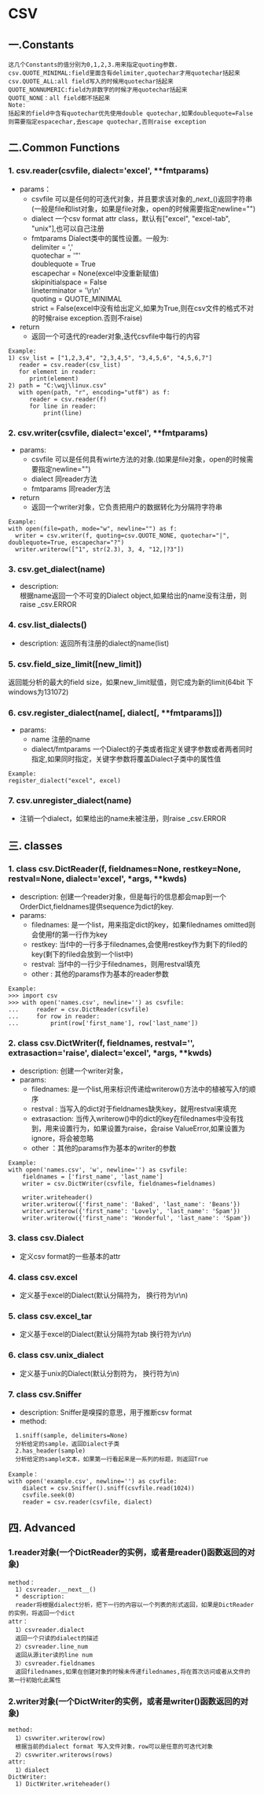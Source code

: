 # CSV
## 一.Constants
```
这几个Constants的值分别为0,1,2,3.用来指定quoting参数.
csv.QUOTE_MINIMAL:field里面含有delimiter,quotechar才用quotechar括起来
csv.QUOTE_ALL:all field写入的时候用quotechar括起来
QUOTE_NONNUMERIC:field为非数字的时候才用quotechar括起来
QUOTE_NONE：all field都不括起来
Note:
括起来的field中含有quotechar优先使用double quotechar,如果doublequote=False则需要指定espacechar,去escape quotechar,否则raise exception
```
## 二.Common Functions
### 1. csv.reader(csvfile, dialect='excel', **fmtparams)
* params：
  * csvfile 可以是任何的可迭代对象，并且要求该对象的\__next__()返回字符串  
  (一般是file和list对象，如果是file对象，open的时候需要指定newline="")
  * dialect 一个csv format attr class，默认有["excel", "excel-tab", "unix"],也可以自己注册
  * fmtparams Dialect类中的属性设置。一般为:  
  delimiter = ','  
  quotechar = '"'  
  doublequote = True  
  escapechar = None(excel中没重新赋值)  
  skipinitialspace = False  
  lineterminator = '\r\n'  
  quoting = QUOTE_MINIMAL  
  strict = False(excel中没有给出定义,如果为True,则在csv文件的格式不对的时候raise exception.否则不raise)
* return
  * 返回一个可迭代的reader对象,迭代csvfile中每行的内容

```
Example:
1) csv_list = ["1,2,3,4", "2,3,4,5", "3,4,5,6", "4,5,6,7"]
   reader = csv.reader(csv_list)
   for element in reader:
      print(element)
2) path = "C:\wqj\linux.csv"
   with open(path, "r", encoding="utf8") as f:
      reader = csv.reader(f)
      for line in reader:
          print(line)
```
### 2. csv.writer(csvfile, dialect='excel', **fmtparams)
* params:
  * csvfile 可以是任何具有wirte方法的对象.(如果是file对象，open的时候需要指定newline="")
  * dialect 同reader方法
  * fmtparams 同reader方法
* return
  * 返回一个writer对象，它负责把用户的数据转化为分隔符字符串  

```
Example:  
with open(file=path, mode="w", newline="") as f:
  writer = csv.writer(f, quoting=csv.QUOTE_NONE, quotechar="|", doublequote=True, escapechar="?")
  writer.writerow(["1", str(2.3), 3, 4, "12,|?3"])
```
### 3. csv.get_dialect(name)  
* description:  
根据name返回一个不可变的Dialect object,如果给出的name没有注册，则raise _csv.ERROR

### 4. csv.list_dialects()
* description:
返回所有注册的dialect的name(list)

### 5. csv.field_size_limit([new_limit])
返回能分析的最大的field size，如果new_limit赋值，则它成为新的limit(64bit 下windows为131072)

### 6. csv.register_dialect(name[, dialect[, **fmtparams]])
* params:
  * name 注册的name
  * dialect/fmtparams 一个Dialect的子类或者指定关键字参数或者两者同时指定,如果同时指定，关键字参数将覆盖Dialect子类中的属性值

```
Example:  
register_dialect("excel", excel)
```

### 7. csv.unregister_dialect(name)
* 注销一个dialect，如果给出的name未被注册，则raise _csv.ERROR

## 三. classes
### 1. class csv.DictReader(f, fieldnames=None, restkey=None, restval=None, dialect='excel', *args, **kwds)
* description:
  创建一个reader对象，但是每行的信息都会map到一个OrderDict,fieldnames提供sequence为dict的key.
* params:
  * filednames: 是一个list，用来指定dict的key，如果filednames omitted则会使用f的第一行作为key
  * restkey: 当f中的一行多于filednames,会使用restkey作为剩下的filed的key(剩下的filed会放到一个list中)
  * restval: 当f中的一行少于filednames，则用restval填充
  * other  : 其他的params作为基本的reader参数
```
Example:
>>> import csv
>>> with open('names.csv', newline='') as csvfile:
...     reader = csv.DictReader(csvfile)
...     for row in reader:
...         print(row['first_name'], row['last_name'])
```

### 2. class csv.DictWriter(f, fieldnames, restval='', extrasaction='raise', dialect='excel', *args, **kwds)
* description:
  创建一个writer对象，
* params:
  * filednames: 是一个list,用来标识传递给writerow()方法中的植被写入f的顺序
  * restval   : 当写入的dict对于fieldnames缺失key，就用restval来填充
  * extrasaction: 当传入writerow()中的dict的key在filednames中没有找到，用来设置行为，如果设置为raise，会raise ValueError,如果设置为ignore，将会被忽略
  * other     ：其他的params作为基本的writer的参数

```
Example:
with open('names.csv', 'w', newline='') as csvfile:
    fieldnames = ['first_name', 'last_name']
    writer = csv.DictWriter(csvfile, fieldnames=fieldnames)

    writer.writeheader()
    writer.writerow({'first_name': 'Baked', 'last_name': 'Beans'})
    writer.writerow({'first_name': 'Lovely', 'last_name': 'Spam'})
    writer.writerow({'first_name': 'Wonderful', 'last_name': 'Spam'})
```
### 3. class csv.Dialect
* 定义csv format的一些基本的attr

### 4. class csv.excel
* 定义基于excel的Dialect(默认分隔符为， 换行符为\r\n)

### 5. class csv.excel_tar
* 定义基于excel的Dialect(默认分隔符为tab 换行符为\r\n)

### 6. class csv.unix_dialect
* 定义基于unix的Dialect(默认分割符为， 换行符为\n)

### 7. class csv.Sniffer
* description:
Sniffer是嗅探的意思，用于推断csv format
* method:
```
  1.sniff(sample, delimiters=None)
  分析给定的sample，返回Dialect子类
  2.has_header(sample)
  分析给定的sample文本，如果第一行看起来是一系列的标题，则返回True
```
```
Example：
with open('example.csv', newline='') as csvfile:
    dialect = csv.Sniffer().sniff(csvfile.read(1024))
    csvfile.seek(0)
    reader = csv.reader(csvfile, dialect)
```

## 四. Advanced
### 1.reader对象(一个DictReader的实例，或者是reader()函数返回的对象)
```
method：
  1) csvreader.__next__()
  * description:
  reader将根据dialect分析，把下一行的内容以一个列表的形式返回，如果是DictReader的实例，将返回一个dict
attr：
  1）csvreader.dialect
  返回一个只读的dialect的描述
  2）csvreader.line_num
  返回从源iter读的line num
  3）csvreader.fieldnames
  返回filednames,如果在创建对象的时候未传递filednames,将在首次访问或者从文件的第一行初始化此属性
```
### 2.writer对象(一个DictWriter的实例，或者是writer()函数返回的对象)
```
method:
  1）csvwriter.writerow(row)
  根据当前的dialect format 写入文件对象，row可以是任意的可迭代对象
  2）csvwriter.writerows(rows)
attr:
  1）dialect
DictWriter:
  1) DictWriter.writeheader()
```

